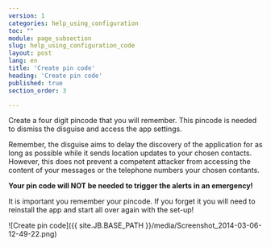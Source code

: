 ```yaml
---
version: 1
categories: help_using_configuration
toc: ""
module: page_subsection
slug: help_using_configuration_code
layout: post
lang: en
title: 'Create pin code'
heading: 'Create pin code'
published: true
section_order: 3

---
```


Create a four digit pincode that you will remember. This pincode is needed to dismiss the disguise and access the app settings. 

Remember, the disguise aims to delay the discovery of the application for as long as possible while it sends location updates to your chosen contacts. However, this does not prevent a competent attacker from accessing the content of your messages or the telephone numbers your chosen contants.

**Your pin code will NOT be needed to trigger the alerts in an emergency!**

It is important you remember your pincode. If you forget it you will need to reinstall the app and start all over again with the set-up!

![Create pin code]({{ site.JB.BASE_PATH }}/media/Screenshot_2014-03-06-12-49-22.png)